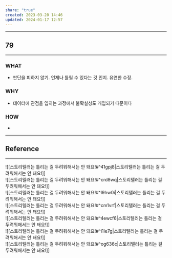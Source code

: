 ```yaml
---
share: "true"
created: 2023-03-20 14:46
updated: 2024-01-17 12:57
---
```


---
## 79
---
### WHAT
- 판단을 피하지 않기. 언제나 틀릴 수 있다는 것 인지. 유연한 수정.
### WHY
- 데이터에 관점을 입히는 과정에서 불확실성도 개입되기 때문이다
### HOW
- 
---

## Reference
---
![[스토리텔러는 틀리는 걸 두려워해서는 안 돼요!#^41gpj8|스토리텔러는 틀리는 걸 두려워해서는 안 돼요!]]  
![[스토리텔러는 틀리는 걸 두려워해서는 안 돼요!#^crd8wq|스토리텔러는 틀리는 걸 두려워해서는 안 돼요!]]  
![[스토리텔러는 틀리는 걸 두려워해서는 안 돼요!#^l9hw0i|스토리텔러는 틀리는 걸 두려워해서는 안 돼요!]]  
![[스토리텔러는 틀리는 걸 두려워해서는 안 돼요!#^cm1vrf|스토리텔러는 틀리는 걸 두려워해서는 안 돼요!]]  
![[스토리텔러는 틀리는 걸 두려워해서는 안 돼요!#^4ewcf6|스토리텔러는 틀리는 걸 두려워해서는 안 돼요!]]  
![[스토리텔러는 틀리는 걸 두려워해서는 안 돼요!#^i1le7g|스토리텔러는 틀리는 걸 두려워해서는 안 돼요!]]  
![[스토리텔러는 틀리는 걸 두려워해서는 안 돼요!#^og636c|스토리텔러는 틀리는 걸 두려워해서는 안 돼요!]]

